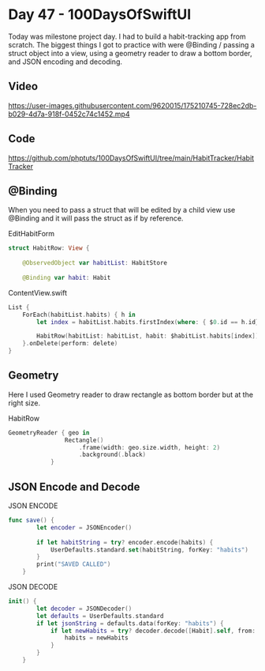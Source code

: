 # Day 47 - 100DaysOfSwiftUI

Today was milestone project day.  I had to build a habit-tracking app from scratch.  The biggest things I got to practice with were @Binding / passing a struct object into a view, using a geometry reader to draw a bottom border, and JSON encoding and decoding.

## Video

https://user-images.githubusercontent.com/9620015/175210745-728ec2db-b029-4d7a-918f-0452c74c1452.mp4

## Code

https://github.com/phptuts/100DaysOfSwiftUI/tree/main/HabitTracker/HabitTracker

## @Binding 

When you need to pass a struct that will be edited by a child view use @Binding and it will pass the struct as if by reference.

EditHabitForm

```swift
struct HabitRow: View {
    
    @ObservedObject var habitList: HabitStore
    
    @Binding var habit: Habit

```

ContentView.swift

```swift
List {
    ForEach(habitList.habits) { h in
        let index = habitList.habits.firstIndex(where: { $0.id == h.id}) ?? 0

        HabitRow(habitList: habitList, habit: $habitList.habits[index])
    }.onDelete(perform: delete)
}
```

## Geometry 

Here I used Geometry reader to draw rectangle as bottom border but at the right size.

HabitRow

```swift
GeometryReader { geo in
                Rectangle()
                    .frame(width: geo.size.width, height: 2)
                    .background(.black)
            }
```

## JSON Encode and Decode

JSON ENCODE

```swift
func save() {
        let encoder = JSONEncoder()
        
        if let habitString = try? encoder.encode(habits) {
            UserDefaults.standard.set(habitString, forKey: "habits")
        }
        print("SAVED CALLED")
    }
```

JSON DECODE

```swift
init() {
        let decoder = JSONDecoder()
        let defaults = UserDefaults.standard
        if let jsonString = defaults.data(forKey: "habits") {
            if let newHabits = try? decoder.decode([Habit].self, from: jsonString) {
                habits = newHabits
            }
        }
    }

```
